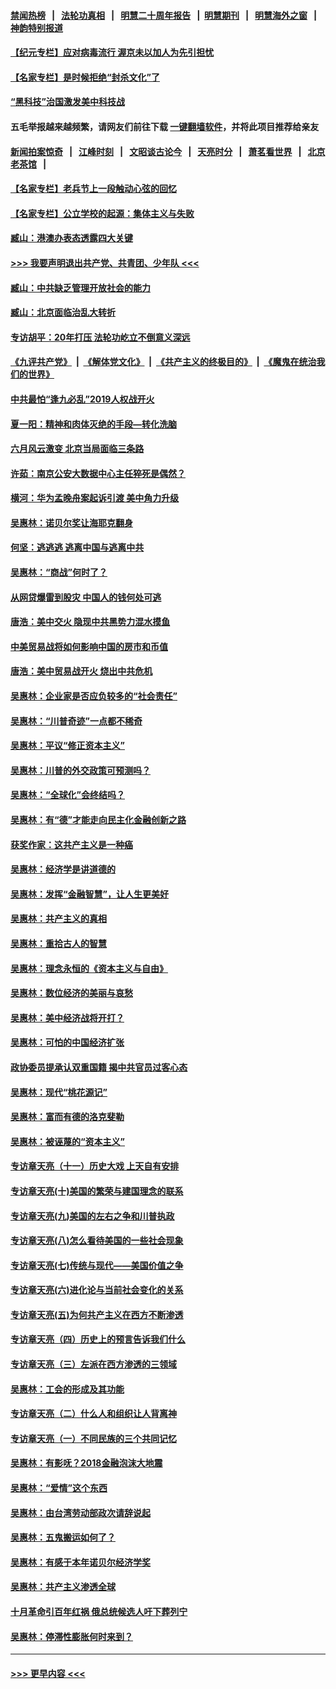 #### [禁闻热榜](热点新闻.md?=0)  &nbsp;&nbsp;|&nbsp;&nbsp; [法轮功真相](https://github.com/gfw-breaker/truth/blob/master/README.md?=0) &nbsp;&nbsp;|&nbsp;&nbsp; [明慧二十周年报告](https://github.com/gfw-breaker/mh-reports/blob/master/README.md?=0) &nbsp;&nbsp;|&nbsp;&nbsp;[明慧期刊](https://github.com/gfw-breaker/mh-qikan) &nbsp;&nbsp;|&nbsp;&nbsp; [明慧海外之窗](https://github.com/gfw-breaker/mh-news/blob/master/README.md?=0) &nbsp;&nbsp;|&nbsp;&nbsp; [神韵特别报道](https://github.com/gfw-breaker/mh-news/blob/master/shenyun.md?=0)
#### [【纪元专栏】应对病毒流行 渥京未以加人为先引担忧](../pages/nsc423/n11875714.md?t=03141302) 
#### [【名家专栏】是时候拒绝“封杀文化”了](../pages/nsc423/n11814093.md?t=03141302) 
#### [“黑科技”治国激发美中科技战](../pages/nsc423/n11638056.md?t=03141302) 
#### 五毛举报越来越频繁，请网友们前往下载 [一键翻墙软件](https://github.com/gfw-breaker/ssr-accounts)，并将此项目推荐给亲友
#### [新闻拍案惊奇](https://github.com/gfw-breaker/banned-news/blob/master/pages/link4.md) &nbsp;&nbsp;|&nbsp;&nbsp; [江峰时刻](https://github.com/gfw-breaker/banned-news/blob/master/pages/link4.md) &nbsp;&nbsp;|&nbsp;&nbsp; [文昭谈古论今](https://github.com/gfw-breaker/banned-news/blob/master/pages/link4.md) &nbsp;&nbsp;|&nbsp;&nbsp; [天亮时分](https://github.com/gfw-breaker/banned-news/blob/master/pages/link4.md) &nbsp;&nbsp;|&nbsp;&nbsp; [萧茗看世界](https://github.com/gfw-breaker/banned-news/blob/master/pages/link4.md) &nbsp;&nbsp;|&nbsp;&nbsp; [北京老茶馆](https://github.com/gfw-breaker/banned-news/blob/master/pages/link4.md) &nbsp;&nbsp;|&nbsp;&nbsp; 
#### [【名家专栏】老兵节上一段触动心弦的回忆](../pages/nsc423/n11646016.md?t=03141302) 
#### [【名家专栏】公立学校的起源：集体主义与失败](../pages/nsc423/n11601833.md?t=03141302) 
#### [臧山：港澳办表态透露四大关键](../pages/nsc423/n11421628.md?t=03141302) 
#### [>>> 我要声明退出共产党、共青团、少年队 <<<](https://github.com/begood0513/goodnews/blob/master/quit/letter.md) 
#### [臧山：中共缺乏管理开放社会的能力](../pages/nsc423/n11407457.md?t=03141302) 
#### [臧山：北京面临治乱大转折](../pages/nsc423/n11406895.md?t=03141302) 
#### [专访胡平：20年打压 法轮功屹立不倒意义深远](../pages/nsc423/n11398800.md?t=03141302) 
#### [《九评共产党》](https://github.com/begood0513/9ping.md/blob/master/README.md) &nbsp;|&nbsp; [《解体党文化》](../../../../jtdwh.md/blob/master/README.md)  &nbsp;|&nbsp; [《共产主义的终极目的》](../../../../gczydzjmd.md/blob/master/README.md) &nbsp;|&nbsp; [《魔鬼在统治我们的世界》](../../../../mgztzwmdsj.md/blob/master/README.md) 
#### [中共最怕“逢九必乱”2019人权战开火](../pages/nsc423/n11385248.md?t=03141302) 
#### [夏一阳：精神和肉体灭绝的手段—转化洗脑](../pages/nsc423/n11368250.md?t=03141302) 
#### [六月风云激变 北京当局面临三条路](../pages/nsc423/n11313668.md?t=03141302) 
#### [许茹：南京公安大数据中心主任猝死是偶然？](../pages/nsc423/n11064744.md?t=03141302) 
#### [横河：华为孟晚舟案起诉引渡 美中角力升级](../pages/nsc423/n11027230.md?t=03141302) 
#### [吴惠林：诺贝尔奖让海耶克翻身](../pages/nsc423/n10890049.md?t=03141302) 
#### [何坚：逃逃逃 逃离中国与逃离中共](../pages/nsc423/n10592891.md?t=03141302) 
#### [吴惠林：“商战”何时了？](../pages/nsc423/n10573558.md?t=03141302) 
#### [从网贷爆雷到股灾 中国人的钱何处可逃](../pages/nsc423/n10572800.md?t=03141302) 
#### [唐浩：美中交火 隐现中共黑势力混水摸鱼](../pages/nsc423/n10544040.md?t=03141302) 
#### [中美贸易战将如何影响中国的房市和币值](../pages/nsc423/n10543697.md?t=03141302) 
#### [唐浩：美中贸易战开火 烧出中共危机](../pages/nsc423/n10540126.md?t=03141302) 
#### [吴惠林：企业家是否应负较多的“社会责任”](../pages/nsc423/n10535022.md?t=03141302) 
#### [吴惠林：“川普奇迹”一点都不稀奇](../pages/nsc423/n10512808.md?t=03141302) 
#### [吴惠林：平议“修正资本主义”](../pages/nsc423/n10495724.md?t=03141302) 
#### [吴惠林：川普的外交政策可预测吗？](../pages/nsc423/n10462387.md?t=03141302) 
#### [吴惠林：“全球化”会终结吗？](../pages/nsc423/n10452838.md?t=03141302) 
#### [吴惠林：有“德”才能走向民主化金融创新之路](../pages/nsc423/n10432292.md?t=03141302) 
#### [获奖作家：这共产主义是一种癌](../pages/nsc423/n10431541.md?t=03141302) 
#### [吴惠林：经济学是讲道德的](../pages/nsc423/n10398014.md?t=03141302) 
#### [吴惠林：发挥“金融智慧”，让人生更美好](../pages/nsc423/n10375019.md?t=03141302) 
#### [吴惠林：共产主义的真相](../pages/nsc423/n10351394.md?t=03141302) 
#### [吴惠林：重拾古人的智慧](../pages/nsc423/n10337691.md?t=03141302) 
#### [吴惠林：理念永恒的《资本主义与自由》](../pages/nsc423/n10316274.md?t=03141302) 
#### [吴惠林：数位经济的美丽与哀愁](../pages/nsc423/n10292946.md?t=03141302) 
#### [吴惠林：美中经济战将开打？](../pages/nsc423/n10258825.md?t=03141302) 
#### [吴惠林：可怕的中国经济扩张](../pages/nsc423/n10219147.md?t=03141302) 
#### [政协委员提承认双重国籍 揭中共官员过客心态](../pages/nsc423/n10208809.md?t=03141302) 
#### [吴惠林：现代“桃花源记”](../pages/nsc423/n10185234.md?t=03141302) 
#### [吴惠林：富而有德的洛克斐勒](../pages/nsc423/n10142264.md?t=03141302) 
#### [吴惠林：被诬蔑的“资本主义”](../pages/nsc423/n10124816.md?t=03141302) 
#### [专访章天亮（十一）历史大戏 上天自有安排](../pages/nsc423/n10094905.md?t=03141302) 
#### [专访章天亮(十)美国的繁荣与建国理念的联系](../pages/nsc423/n10094899.md?t=03141302) 
#### [专访章天亮(九)美国的左右之争和川普执政](../pages/nsc423/n10094889.md?t=03141302) 
#### [专访章天亮(八)怎么看待美国的一些社会现象](../pages/nsc423/n10094857.md?t=03141302) 
#### [专访章天亮(七)传统与现代——美国价值之争](../pages/nsc423/n10093140.md?t=03141302) 
#### [专访章天亮(六)进化论与当前社会变化的关系](../pages/nsc423/n10092036.md?t=03141302) 
#### [专访章天亮(五)为何共产主义在西方不断渗透](../pages/nsc423/n10083620.md?t=03141302) 
#### [专访章天亮（四）历史上的预言告诉我们什么](../pages/nsc423/n10083606.md?t=03141302) 
#### [专访章天亮（三）左派在西方渗透的三领域](../pages/nsc423/n10081115.md?t=03141302) 
#### [吴惠林：工会的形成及其功能](../pages/nsc423/n10080633.md?t=03141302) 
#### [专访章天亮（二）什么人和组织让人背离神](../pages/nsc423/n10076637.md?t=03141302) 
#### [专访章天亮（一）不同民族的三个共同记忆](../pages/nsc423/n10074188.md?t=03141302) 
#### [吴惠林：有影呒？2018金融泡沫大地震](../pages/nsc423/n10040534.md?t=03141302) 
#### [吴惠林：“爱情”这个东西](../pages/nsc423/n10019423.md?t=03141302) 
#### [吴惠林：由台湾劳动部政次请辞说起](../pages/nsc423/n9979679.md?t=03141302) 
#### [吴惠林：五鬼搬运如何了？](../pages/nsc423/n9925338.md?t=03141302) 
#### [吴惠林：有感于本年诺贝尔经济学奖](../pages/nsc423/n9871883.md?t=03141302) 
#### [吴惠林：共产主义渗透全球](../pages/nsc423/n9812748.md?t=03141302) 
#### [十月革命引百年红祸 俄总统候选人吁下葬列宁](../pages/nsc423/n9810182.md?t=03141302) 
#### [吴惠林：停滞性膨胀何时来到？](../pages/nsc423/n9764136.md?t=03141302) 

----
#### [ >>> 更早内容 <<< ](../indexes/nsc423-earlier.md)
